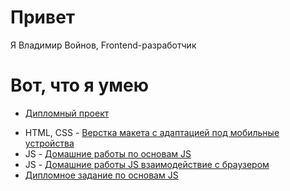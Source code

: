 # Привет
Я Владимир Войнов, Frontend-разработчик
# Вот, что я умею
+ [Дипломный проект](https://github.com/voynovdev/diplom)
- HTML, CSS - [Верстка макета с адаптацией под мобильные устройства](https://github.com/voynovdev/voynovdev.github.io)
- JS - [Домашние работы по основам JS](https://github.com/voynovdev/bjs-2-homeworks)
- JS - [Домашние работы JS взаимодействие с браузером](https://github.com/voynovdev/bhj-homeworks)
- [Дипломное задание по основам JS](https://github.com/voynovdev/bjs-diplom)
